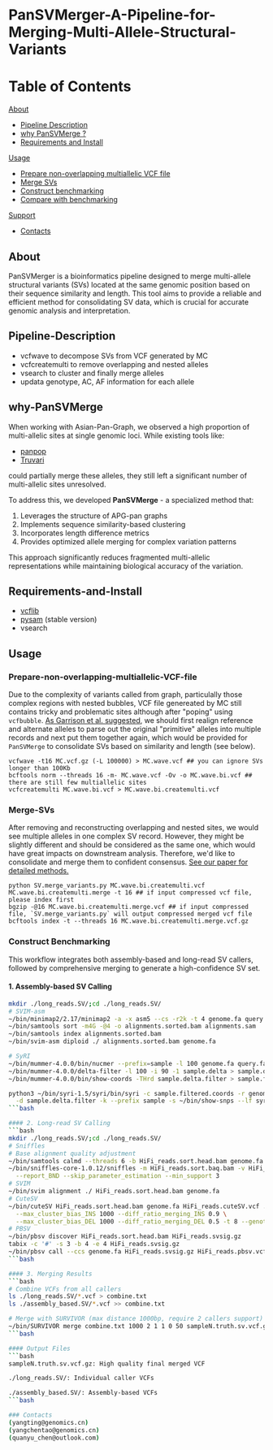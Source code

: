 # PanSVMerger-A-Pipeline-for-Merging-Multi-Allele-Structural-Variants
# Table of Contents

[About](#About)
   - [Pipeline Description](#Pipeline-Description)
   - [why PanSVMerge ?](#why-PanSVMerge)
   - [Requirements and Install](#Requirements-and-Install)

[Usage](#usage)
   - [Prepare non-overlapping multiallelic VCF file](#Prepare-non-overlapping-multiallelic-VCF-file)
   - [Merge SVs](#Merge-SVs)
   - [Construct benchmarking](#construct-benchmarking)
   - [Compare with benchmarking](#Compare-with-benchmarking)

[Support](#support)
   - [Contacts](#Contacts)
  
## About

PanSVMerger is a bioinformatics pipeline designed to merge multi-allele structural variants (SVs) located at the same genomic position based on their sequence similarity and length. This tool aims to provide a reliable and efficient method for consolidating SV data, which is crucial for accurate genomic analysis and interpretation.

## Pipeline-Description
- vcfwave to decompose SVs from VCF generated by MC
- vcfcreatemulti to remove overlapping and nested alleles
- vsearch to cluster and finally merge alleles
- updata genotype, AC, AF information for each allele

## why-PanSVMerge
When working with Asian-Pan-Graph, we observed a high proportion of multi-allelic sites at single genomic loci. While existing tools like:
- [panpop](https://github.com/starskyzheng/panpop)
- [Truvari](https://github.com/ACEnglish/truvari)

could partially merge these alleles, they still left a significant number of multi-allelic sites unresolved. 

To address this, we developed **PanSVMerge** - a specialized method that:
1. Leverages the structure of APG-pan graphs
2. Implements sequence similarity-based clustering
3. Incorporates length difference metrics
4. Provides optimized allele merging for complex variation patterns

This approach significantly reduces fragmented multi-allelic representations while maintaining biological accuracy of the variation.

## Requirements-and-Install
- [vcflib](https://github.com/vcflib/vcflib)
- [pysam](https://github.com/pysam-developers/pysam) (stable version)
- vsearch

## Usage
### Prepare-non-overlapping-multiallelic-VCF-file
Due to the complexity of variants called from graph, particulally those complex regions with nested bubbles, VCF file genereated by MC still contains tricky and problematic sites although after "poping" using `vcfbubble`. [As Garrison et al. suggested](https://github.com/vcflib/vcflib/blob/master/doc/vcfwave.md), we should first realign reference and alternate alleles to parse out the original "primitive" alleles into multiple records and next put them together again, which would be provided for `PanSVMerge` to consolidate SVs based on similarity and length (see below).
```
vcfwave -t16 MC.vcf.gz (-L 100000) > MC.wave.vcf ## you can ignore SVs longer than 100Kb
bcftools norm --threads 16 -m- MC.wave.vcf -Ov -o MC.wave.bi.vcf ## there are still few multiallelic sites
vcfcreatemulti MC.wave.bi.vcf > MC.wave.bi.createmulti.vcf
```

### Merge-SVs
After removing and reconstructing overlapping and nested sites, we would see multiple alleles in one complex SV record. However, they might be slightly different and should be considered as the same one, which would have great impacts on downstream analysis. Therefore, we'd like to consolidate and merge them to confident consensus. [See our paper for detailed methods.](https://github.com/tingting100/PanSVMerger#citation)
```
python SV.merge_variants.py MC.wave.bi.createmulti.vcf MC.wave.bi.createmulti.merge -t 16 ## if input compressed vcf file, please index first
bgzip -@16 MC.wave.bi.createmulti.merge.vcf ## if input compressed file, `SV.merge_variants.py` will output compressed merged vcf file
bcftools index -t --threads 16 MC.wave.bi.createmulti.merge.vcf.gz
```

### Construct Benchmarking

This workflow integrates both assembly-based and long-read SV callers, followed by comprehensive merging to generate a high-confidence SV set.

#### 1. Assembly-based SV Calling

```bash
mkdir ./long_reads.SV/;cd ./long_reads.SV/
# SVIM-asm
~/bin/minimap2/2.17/minimap2 -a -x asm5 --cs -r2k -t 4 genome.fa query.fa > alignments.sam
~/bin/samtools sort -m4G -@4 -o alignments.sorted.bam alignments.sam
~/bin/samtools index alignments.sorted.bam
~/bin/svim-asm diploid ./ alignments.sorted.bam genome.fa

# SyRI
~/bin/mummer-4.0.0/bin/nucmer --prefix=sample -l 100 genome.fa query.fa
~/bin/mummer-4.0.0/delta-filter -l 100 -i 90 -1 sample.delta > sample.delta.filter
~/bin/mummer-4.0.0/bin/show-coords -THrd sample.delta.filter > sample.filtered.coords

python3 ~/bin/syri-1.5/syri/bin/syri -c sample.filtered.coords -r genome.fa -q query.fa \
  -d sample.delta.filter -k --prefix sample -s ~/bin/show-snps --lf syri.log
```bash

#### 2. Long-read SV Calling
```bash
mkdir ./long_reads.SV/;cd ./long_reads.SV/
# Sniffles
# Base alignment quality adjustment
~/bin/samtools calmd --threads 6 -b HiFi_reads.sort.head.bam genome.fa > HiFi_reads.sort.baq.bam
~/bin/sniffles-core-1.0.12/sniffles -m HiFi_reads.sort.baq.bam -v HiFi_reads.sniffles.vcf \
  --report_BND --skip_parameter_estimation --min_support 3
# SVIM
~/bin/svim alignment ./ HiFi_reads.sort.head.bam genome.fa
# CuteSV
~/bin/cuteSV HiFi_reads.sort.head.bam genome.fa HiFi_reads.cuteSV.vcf ./ \
  --max_cluster_bias_INS 1000 --diff_ratio_merging_INS 0.9 \
  --max_cluster_bias_DEL 1000 --diff_ratio_merging_DEL 0.5 -t 8 --genotype
# PBSV
~/bin/pbsv discover HiFi_reads.sort.head.bam HiFi_reads.svsig.gz
tabix -c '#' -s 3 -b 4 -e 4 HiFi_reads.svsig.gz
~/bin/pbsv call --ccs genome.fa HiFi_reads.svsig.gz HiFi_reads.pbsv.vcf
```bash

#### 3. Merging Results
```bash
# Combine VCFs from all callers
ls ./long_reads.SV/*.vcf > combine.txt
ls ./assembly_based.SV/*.vcf >> combine.txt

# Merge with SURVIVOR (max distance 1000bp, require 2 callers support)
~/bin/SURVIVOR merge combine.txt 1000 2 1 1 0 50 sampleN.truth.sv.vcf.gz
```bash

#### Output Files
```bash
sampleN.truth.sv.vcf.gz: High quality final merged VCF

./long_reads.SV/: Individual caller VCFs

./assembly_based.SV/: Assembly-based VCFs
```bash

### Contacts
(yangting@genomics.cn)
(yangchentao@genomics.cn)
(quanyu_chen@outlook.com)
